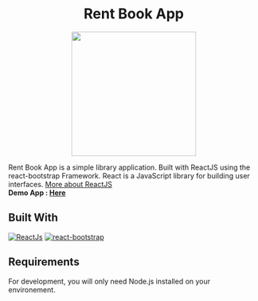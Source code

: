<h1 align="center">Rent Book App</h1>
<p align="center">
  <img src="https://user-images.githubusercontent.com/33283502/65827663-c0ed0a80-e2bc-11e9-994c-365250f39141.jpg" width='250'/>
</p>
<p>
  Rent Book App is a simple library application. Built with ReactJS using the react-bootstrap Framework.
  React is a JavaScript library for building user interfaces. <a href="https://reactjs.org/">More about ReactJS</a><br>
  <b>Demo App : <a href="https://artam-lib.netlify.com/home">Here</a></b>
</p>

## Built With
[![ReactJs](https://img.shields.io/badge/ReactJs-v.16.9-orange.svg?style=rounded-square)](https://expressjs.com/en/starter/installing.html)
[![react-bootstrap](https://img.shields.io/badge/ReactBootstrap-v.1.0.0beta.11-green.svg?style=rounded-square)](https://nodejs.org/)

## Requirements
For development, you will only need Node.js installed on your environement.

